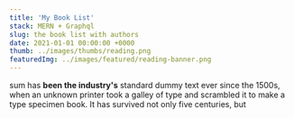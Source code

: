 ```yaml
---
title: 'My Book List'
stack: MERN + Graphql
slug: the book list with authors
date: 2021-01-01 00:00:00 +0000 
thumb: ../images/thumbs/reading.png
featuredImg: ../images/featured/reading-banner.png
---
```


sum has **been the industry's** standard dummy text ever since the 1500s, when an unknown printer took a galley of type and scrambled it to make a type specimen book. It has survived not only five centuries, but 